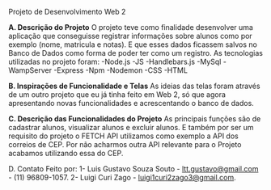 Projeto de Desenvolvimento Web 2

**A. Descrição do Projeto** 
O projeto teve como finalidade desenvolver uma aplicação que conseguisse registrar informações sobre alunos como por exemplo (nome, matricula e notas). 
E que esses dados ficassem salvos no Banco de Dados como forma de poder ter como um registro. 
As tecnologias utilizadas no projeto foram: -Node.js -JS -Handlebars.js -MySql -WampServer -Express -Npm -Nodemon -CSS -HTML

**B. Inspirações de Funcionalidade e Telas** 
As ideias das telas foram através de um outro projeto que eu já tinha feito em Web 2, só que agora apresentando novas funcionalidades e acrescentando o banco de dados.

**C. Descrição das Funcionalidades do Projeto**
As principais funções são de cadastrar alunos, visualizar alunos e excluir alunos. 
E também por ser um requisito do projeto o FETCH API utilizamos como exemplo a API dos correios de CEP. 
Por não acharmos outra API relevante para o Projeto acabamos utilizando essa do CEP.

D. Contato 
Feito por: 
1- Luis Gustavo Souza Souto - ltt.gustavo@gmail.com - (11) 96809-1057. 
2- Luigi Curi Zago - luigi1curi2zago3@gmail.com.
